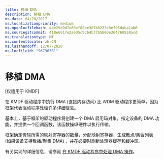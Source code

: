 ```yaml
---
title: 移植 DMA
description: 移植 DMA
ms.date: 04/20/2017
ms.localizationpriority: medium
ms.openlocfilehash: eae29d9d7c80ef88ee387b5223e8ef05daba1ab0
ms.sourcegitcommit: 418e6617e2a695c9cb4b37b5b60e264760858acd
ms.translationtype: MT
ms.contentlocale: zh-CN
ms.lasthandoff: 12/07/2020
ms.locfileid: "96796361"
---
```

# <a name="porting-dma"></a>移植 DMA


\[仅适用于 KMDF\]

在 KMDF 驱动程序中执行 DMA (直接内存访问) 比 WDM 驱动程序更简单，因为框架代表驱动程序处理许多详细信息。

基本上，基于框架的驱动程序将创建一个 DMA 启用码对象，指定设备的 DMA 功能，并提供一个回调函数，该函数操纵硬件以执行传输。

框架确定传输所需的映射寄存器的数量，分配映射寄存器，生成散点/集合列表 (如果设备支持散播/聚集 DMA) ，并在必要时刷新处理器缓存和缓冲区。

有关实现的详细信息，请参阅 [在 KMDF 驱动程序中处理 DMA 操作](introduction-to-dma-in-windows-driver-framework.md)。

 

 





